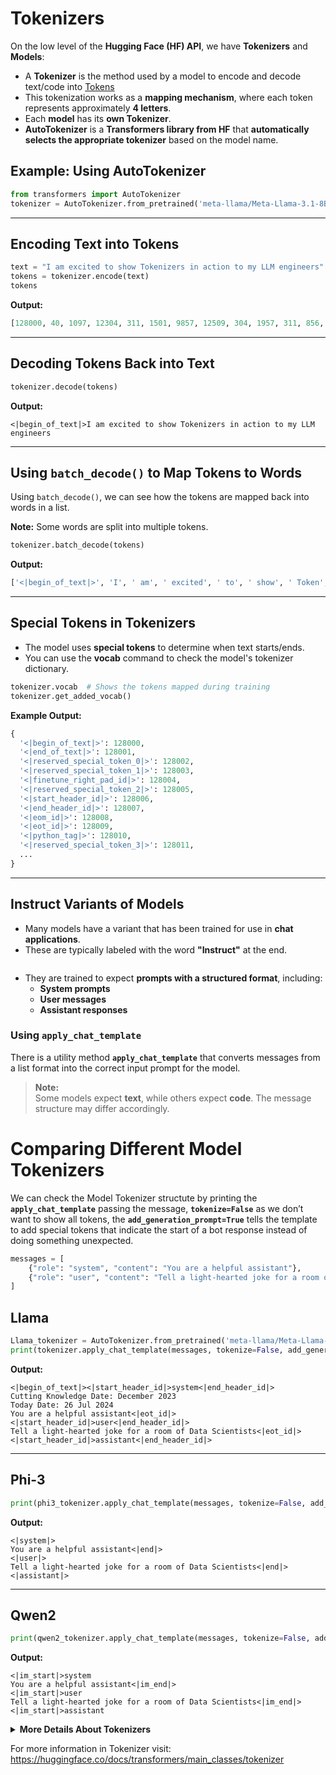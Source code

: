 # Tokenizers

On the low level of the **Hugging Face (HF) API**, we have **Tokenizers** and **Models**:

- A **Tokenizer** is the method used by a model to encode and decode text/code into [Tokens](https://github.com/luismcapriles/llm_engineering_course/blob/main/notes/W2/Tokens.Md)
- This tokenization works as a **mapping mechanism**, where each token represents approximately **4 letters**.
- Each **model** has its **own Tokenizer**.
- **AutoTokenizer** is a **Transformers library from HF** that **automatically selects the appropriate tokenizer** based on the model name.

## Example: Using AutoTokenizer
```python
from transformers import AutoTokenizer
tokenizer = AutoTokenizer.from_pretrained('meta-llama/Meta-Llama-3.1-8B', trust_remote_code=True)
```

---

## Encoding Text into Tokens
```python
text = "I am excited to show Tokenizers in action to my LLM engineers"
tokens = tokenizer.encode(text)
tokens
```

**Output:**
```python
[128000, 40, 1097, 12304, 311, 1501, 9857, 12509, 304, 1957, 311, 856, 445, 11237, 25175]
```

---

## Decoding Tokens Back into Text
```python
tokenizer.decode(tokens)
```

**Output:**
```
<|begin_of_text|>I am excited to show Tokenizers in action to my LLM engineers
```

---

## Using `batch_decode()` to Map Tokens to Words
Using `batch_decode()`, we can see how the tokens are mapped back into words in a list.

**Note:** Some words are split into multiple tokens.

```python
tokenizer.batch_decode(tokens)
```

**Output:**
```python
['<|begin_of_text|>', 'I', ' am', ' excited', ' to', ' show', ' Token', 'izers', ' in', ' action', ' to', ' my', ' L', 'LM', ' engineers']
```

---

## Special Tokens in Tokenizers
- The model uses **special tokens** to determine when text starts/ends.
- You can use the **vocab** command to check the model's tokenizer dictionary.

```python
tokenizer.vocab  # Shows the tokens mapped during training
tokenizer.get_added_vocab()
```

**Example Output:**
```python
{
  '<|begin_of_text|>': 128000,
  '<|end_of_text|>': 128001,
  '<|reserved_special_token_0|>': 128002,
  '<|reserved_special_token_1|>': 128003,
  '<|finetune_right_pad_id|>': 128004,
  '<|reserved_special_token_2|>': 128005,
  '<|start_header_id|>': 128006,
  '<|end_header_id|>': 128007,
  '<|eom_id|>': 128008,
  '<|eot_id|>': 128009,
  '<|python_tag|>': 128010,
  '<|reserved_special_token_3|>': 128011,
  ...
}
```

---

## **Instruct Variants of Models**
- Many models have a variant that has been trained for use in **chat applications**.
- These are typically labeled with the word **"Instruct"** at the end.

![]()


- They are trained to expect **prompts with a structured format**, including:
  - **System prompts**
  - **User messages**
  - **Assistant responses**

### **Using `apply_chat_template`**
There is a utility method **`apply_chat_template`** that converts messages from a list format into the correct input prompt for the model.

> **Note:**  
> Some models expect **text**, while others expect **code**. The message structure may differ accordingly.


# Comparing Different Model Tokenizers

We can check the Model Tokenizer structute by printing the **`apply_chat_template`** passing the message, **`tokenize=False`** as we don’t want to show all tokens, the **`add_generation_prompt=True`** tells the template to add special tokens that indicate the start of a bot response instead of doing something unexpected.

```python
messages = [
    {"role": "system", "content": "You are a helpful assistant"},
    {"role": "user", "content": "Tell a light-hearted joke for a room of Data Scientists"}
]
```

## Llama

```python
Llama_tokenizer = AutoTokenizer.from_pretrained('meta-llama/Meta-Llama-3.1-8B-Instruct', trust_remote_code=True)
print(tokenizer.apply_chat_template(messages, tokenize=False, add_generation_prompt=True))
```

**Output:**
```
<|begin_of_text|><|start_header_id|>system<|end_header_id|>
Cutting Knowledge Date: December 2023
Today Date: 26 Jul 2024
You are a helpful assistant<|eot_id|><|start_header_id|>user<|end_header_id|>
Tell a light-hearted joke for a room of Data Scientists<|eot_id|><|start_header_id|>assistant<|end_header_id|>
```

---

## Phi-3

```python
print(phi3_tokenizer.apply_chat_template(messages, tokenize=False, add_generation_prompt=True))
```

**Output:**
```
<|system|>
You are a helpful assistant<|end|>
<|user|>
Tell a light-hearted joke for a room of Data Scientists<|end|>
<|assistant|>
```

---

## Qwen2

```python
print(qwen2_tokenizer.apply_chat_template(messages, tokenize=False, add_generation_prompt=True))
```

**Output:**
```
<|im_start|>system
You are a helpful assistant<|im_end|>
<|im_start|>user
Tell a light-hearted joke for a room of Data Scientists<|im_end|>
<|im_start|>assistant
```

<details><summary><strong>More Details About Tokenizers</strong></summary>

# More Details About Tokenizers

```python
tokenizer = AutoTokenizer.from_pretrained(LLAMA) 
tokenizer.pad_token = tokenizer.eos_token 
inputs = tokenizer.apply_chat_template(messages, return_tensors="pt").to("cuda")
```

### Padding Token:

```python
tokenizer.pad_token = tokenizer.eos_token
```

The `.pad_token` is used to make all sequences in a batch the same length. For example:

## Example:

Let's say you have two sequences:

```python
seq1 = "Hello world"          # 2 tokens
seq2 = "Hi there everyone!"   # 3 tokens
```

To process these together efficiently, they need to be the same length. The shorter sequence gets padded:

```
seq1: [Hello] [world] [PAD]
seq2: [Hi] [there] [everyone!]
```

### Different models handle padding differently:

# For example:
# BERT:
```python
from transformers import BertTokenizer

tokenizer = BertTokenizer.from_pretrained('bert-base-uncased')
# BERT has a default pad_token = '[PAD]'
print(tokenizer.pad_token) # outputs: '[PAD]'
```

# GPT-2:
```python
from transformers import GPT2Tokenizer

tokenizer = GPT2Tokenizer.from_pretrained('gpt2') # GPT-2 doesn't have a default pad_token
# Common solution:
tokenizer.pad_token = tokenizer.eos_token # Uses </s> as pad token
```

---

## When working with different models, you should:

1. **Check if the model has a default pad token:**
```python
if tokenizer.pad_token is None:
    # Need to set a pad token
    tokenizer.pad_token = tokenizer.eos_token # Common approach
```

2. **Be aware of padding side:**
```python
# For encoder-decoder models (like T5), usually pad on the left
encoded = tokenizer.batch_encode_plus(
    ["short text", "longer example text"],
    padding=True, truncation=True,
    padding_side='left' # or 'right'
)
```

3. **Consider attention masks:**
```python
# Attention mask will be 0 for pad tokens and 1 for regular tokens
encoded = tokenizer(["Hello", "Hi there"], padding=True, return_attention_mask=True)

# attention_mask might look like:
# [[1, 1, 0], # "Hello" + pad
#  [1, 1, 1]] # "Hi there"
```

---

# **Padding tokens are crucial and what happens if you don't use them:**

## **Why Padding is Important:**

### 1. Batch Processing
```python
# Without padding - this won't work:
sequences = [
    [1, 2],           # length 2
    [1, 2, 3, 4],     # length 4
    [1, 2, 3]         # length 3
]
# PyTorch/TensorFlow expect rectangular tensors
# ERROR: Cannot create tensor with irregular shape
```

### 2. Memory Efficiency
```python
# Bad approach - wasteful memory usage
max_length = 512
# Every sequence padded to maximum possible length
# Even a 3-token sequence uses 512 tokens of memory

# Good approach - efficient padding
sequences = ["short", "longer text", "medium"]
encoded = tokenizer(sequences, padding=True)
# Only pads to length of longest sequence in batch
```

---
<details><summary><strong>Consequences of Not Using Padding</strong></summary>

### 1. Training Issues:
```python
# Without padding - must process one sequence at a time
for sequence in sequences:
    output = model(sequence)  # Inefficient

# With padding - process multiple sequences at once
batched_output = model(padded_sequences)  # Much faster
```

### 2. Computational Inefficiency:
```python
# Example of processing cost
batch_size = 32
sequences_no_padding = [process_one_by_one(seq) for seq in sequences]  # 32 forward passes
sequences_with_padding = process_batch(padded_sequences)               # 1 forward pass
```

### 3. Memory Problems:
```python
# Without padding - must handle variable sizes
for sequence in sequences:
    # Need separate memory allocation for each sequence
    output_buffer = torch.zeros(sequence.size())  # Inefficient memory management
```

### 4. Model Instability:
```python
# Without padding or attention masks
# Model might attend to random values or garbage data
attention_scores = calculate_attention(sequences)  # Unreliable results

# With padding and attention masks
attention_scores = calculate_attention(
    padded_sequences, 
    attention_mask=mask  # Zeros out attention to pad tokens
)
```

### 5. Poor Performance:
```python
# Example showing loss calculation
# Without padding - must handle each sequence separately
loss = 0
for seq in sequences:
    output = model(seq)
    loss += calculate_loss(output)  # Sequential processing

# With padding - efficient parallel processing
outputs = model(padded_sequences)
loss = calculate_loss(outputs)  # One calculation
```
</details>
---

# **Real-world impacts:**
- Training time could increase by **2-10x** without proper padding.
- Memory usage becomes **unpredictable and inefficient**.
- Model convergence might be **slower or less stable**.
- Batch processing becomes **impossible or highly inefficient**.
- Risk of **introducing bugs** in attention mechanisms.

In modern deep learning frameworks, padding is not just a convenience - it's a **fundamental requirement** for efficient and stable model training and inference. Without it, you'd face significant performance penalties and potential quality issues in your model's outputs.



</details>

For more information in Tokenizer visit: https://huggingface.co/docs/transformers/main_classes/tokenizer






